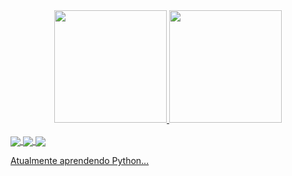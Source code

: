 
<div align="center">
  <a href="https://github.com/WilliamKotoco">
  <img height="180em" src="https://github-readme-stats.vercel.app/api?username=WilliamKotoco&show_icons=true&theme=tokyonight&include_all_commits=true&count_private=true"/>
  <img height="180em" src="https://github-readme-stats.vercel.app/api/top-langs/?username=WilliamKotoco&layout=compact&langs_count=7&theme=tokyonight"/>
</div>
  <div style="display: inline_block"><br>
  <img align="center"   src="https://img.shields.io/badge/Arch_Linux-1793D1?style=for-the-badge&logo=arch-linux&logoColor=white">
  <img align="center"  src="https://img.shields.io/badge/Python-3776AB?style=for-the-badge&logo=python&logoColor=white">
  <img align="center" src="https://img.shields.io/badge/PHP-777BB4?style=for-the-badge&logo=php&logoColor=white">
</div>
  
  Atualmente aprendendo Python...
<!--
**WilliamKotoco/WilliamKotoco** is a ✨ _special_ ✨ repository because its `README.md` (this file) appears on your GitHub profile.

Here are some ideas to get you started:

- 🔭 I’m currently working on ...
- 🌱 I’m currently learning ...
- 👯 I’m looking to collaborate on ...
- 🤔 I’m looking for help with ...
- 💬 Ask me about ...
- 📫 How to reach me: ...
- 😄 Pronouns: ...
- ⚡ Fun fact: ...
-->
